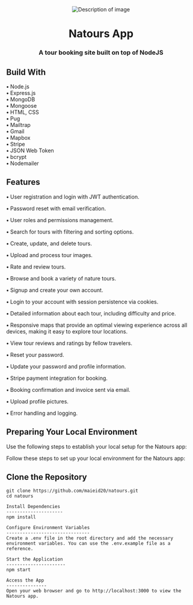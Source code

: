 <div align="center">
    <img src="https://github.com/user-attachments/assets/add23d05-c3d9-4ba2-bce2-a962166e627b" alt="Description of image" />
    <h1>Natours App</h1>
    <p><h3> A tour booking site built on top of NodeJS </h3></p>
</div>
<p><h2>Build With</h2></p>
<p>
    <strong>•</strong> Node.js<br>
    <strong>•</strong> Express.js<br>
    <strong>•</strong> MongoDB<br>
    <strong>•</strong> Mongoose<br>
    <strong>•</strong> HTML, CSS<br>
    <strong>•</strong> Pug<br>
    <strong>•</strong> Mailtrap<br>
    <strong>•</strong> Gmail<br>
    <strong>•</strong> Mapbox<br>
    <strong>•</strong> Stripe<br>
    <strong>•</strong> JSON Web Token<br>
    <strong>•</strong> bcrypt<br>
    <strong>•</strong> Nodemailer<br>
<p><h2>Features</h2></p>
<p><strong>•</strong> User registration and login with JWT authentication.</p>
<p><strong>•</strong> Password reset with email verification.</p>
<p><strong>•</strong> User roles and permissions management.</p>
<p><strong>•</strong> Search for tours with filtering and sorting options.</p>
<p><strong>•</strong> Create, update, and delete tours.</p>
<p><strong>•</strong> Upload and process tour images.</p>
<p><strong>•</strong> Rate and review tours.</p>
<p><strong>•</strong> Browse and book a variety of nature tours.</p>
<p><strong>•</strong> Signup and create your own account.</p>
<p><strong>•</strong> Login to your account with session persistence via cookies.</p>
<p><strong>•</strong> Detailed information about each tour, including difficulty and price.</p>
<p><strong>•</strong> Responsive maps that provide an optimal viewing experience across all devices, making it easy to explore tour locations.</p>
<p><strong>•</strong> View tour reviews and ratings by fellow travelers.</p>
<p><strong>•</strong> Reset your password.</p>
<p><strong>•</strong> Update your password and profile information.</p>
<p><strong>•</strong> Stripe payment integration for booking.</p>
<p><strong>•</strong> Booking confirmation and invoice sent via email.</p>
<p><strong>•</strong> Upload profile pictures.</p>
<p><strong>•</strong> Error handling and logging.</p>
<p><h2>Preparing Your Local Environment
</h2></p>
<p>Use the following steps to establish your local setup for the Natours app:
</p>

Follow these steps to set up your local environment for the Natours app:

Clone the Repository
---------------------
```plaintext
git clone https://github.com/maieid20/natours.git
cd natours

Install Dependencies
---------------------
npm install

Configure Environment Variables
-------------------------------
Create a .env file in the root directory and add the necessary environment variables. You can use the .env.example file as a reference.

Start the Application
----------------------
npm start

Access the App
---------------
Open your web browser and go to http://localhost:3000 to view the Natours app.









